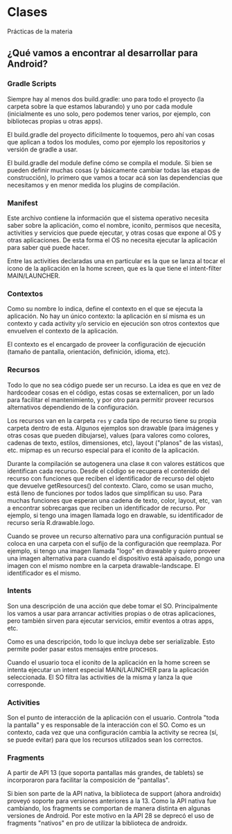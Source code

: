 # Clases
Prácticas de la materia

## ¿Qué vamos a encontrar al desarrollar para Android?

### Gradle Scripts

Siempre hay al menos dos build.gradle: uno para todo el proyecto (la carpeta sobre la que estamos
laburando) y uno por cada module (inicialmente es uno solo, pero podemos tener varios, por ejemplo,
con bibliotecas propias u otras apps).

El build.gradle del proyecto difícilmente lo toquemos, pero ahí van cosas que aplican a todos los
modules, como por ejemplo los repositorios y versión de gradle a usar.

El build.gradle del module define cómo se compila el module. Si bien se pueden definir muchas cosas
(y básicamente cambiar todas las etapas de construcción), lo primero que vamos a tocar acá son las
dependencias que necesitamos y en menor medida los plugins de compilación.

### Manifest

Este archivo contiene la información que el sistema operativo necesita saber sobre la aplicación,
como el nombre, iconito, permisos que necesita, activities y servicios que puede ejecutar, y
otras cosas que expone al OS y otras aplicaciones. De esta forma el OS no necesita ejecutar la
aplicación para saber qué puede hacer.

Entre las activities declaradas una en particular es la que se lanza al tocar el icono de la
aplicación en la home screen, que es la que tiene el intent-filter MAIN/LAUNCHER.

### Contextos

Como su nombre lo indica, define el contexto en el que se ejecuta la aplicación.
No hay un único contexto: la aplicación en sí misma es un contexto y cada activity y/o servicio
en ejecución son otros contextos que envuelven el contexto de la aplicación.

El contexto es el encargado de proveer la configuración de ejecución (tamaño de pantalla,
orientación, definición, idioma, etc).

### Recursos

Todo lo que no sea código puede ser un recurso. La idea es que en vez de hardcodear cosas en el
código, estas cosas se externalicen, por un lado para facilitar el mantenimiento, y por otro para
permitir proveer recursos alternativos dependiendo de la configuración.

Los recursos van en la carpeta `res` y cada tipo de recurso tiene su propia carpeta dentro de
esta. Algunos ejemplos son drawable (para imágenes y otras cosas que pueden dibujarse), values
(para valores como colores, cadenas de texto, estilos, dimensiones, etc), layout ("planos" de
las vistas), etc. mipmap es un recurso especial para el iconito de la aplicación.

Durante la compilación se autogenera una clase `R` con valores estáticos que identifican cada
recurso. Desde el código se recupera el contenido del recurso con funciones que reciben el
identificador de recurso del objeto que devuelve getResources() del contexto. Claro, como se usan
mucho, está lleno de funciones por todos lados que simplifican su uso. Para muchas funciones que
esperan una cadena de texto, color, layout, etc, van a encontrar sobrecargas que reciben un
identificador de recurso. Por ejemplo, si tengo una imagen llamada logo en drawable, su
identificador de recurso sería R.drawable.logo.

Cuando se provee un recurso alternativo para una configuración puntual se coloca en una carpeta
con el sufijo de la configuración que reemplaza. Por ejemplo, si tengo una imagen llamada
"logo" en drawable y quiero proveer una imagen alternativa para cuando el dispositivo está
apaisado, pongo una imagen con el mismo nombre en la carpeta drawable-landscape. El identificador
es el mismo.

### Intents

Son una descripción de una acción que debe tomar el SO. Principalmente los vamos a usar para
arrancar activities propias o de otras aplicaciones, pero también sirven para ejecutar servicios,
emitir eventos a otras apps, etc.

Como es una descripción, todo lo que incluya debe ser serializable. Esto permite poder pasar estos
mensajes entre procesos.

Cuando el usuario toca el iconito de la aplicación en la home screen se intenta ejecutar un intent
especial MAIN/LAUNCHER para la aplicación seleccionada. El SO filtra las activities de la misma y
lanza la que corresponde.

### Activities

Son el punto de interacción de la aplicación con el usuario.
Controla "toda la pantalla" y es responsable de la interacción con el SO.
Como es un contexto, cada vez que una configuración cambia la activity se recrea (sí, se puede
evitar) para que los recursos utilizados sean los correctos.

### Fragments

A partir de API 13 (que soporta pantallas más grandes, de tablets) se incorporaron para facilitar
la composición de "pantallas".

Si bien son parte de la API nativa, la biblioteca de support (ahora androidx) proveyó soporte para
versiones anteriores a la 13. Como la API nativa fue cambiando, los fragments se comportan de
manera distinta en algunas versiones de Android. Por este motivo en la API 28 se deprecó el uso de
fragments "nativos" en pro de utilizar la biblioteca de androidx.
